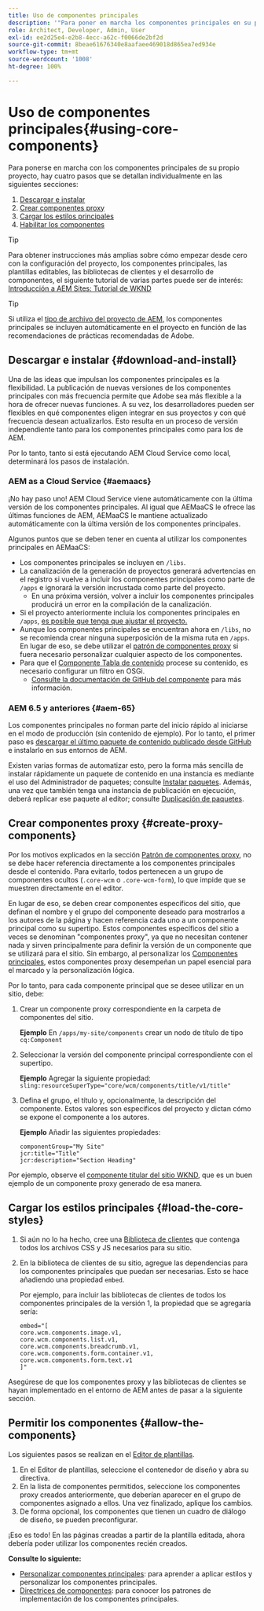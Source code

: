 ```yaml
---
title: Uso de componentes principales
description: '"Para poner en marcha los componentes principales en su propio proyecto, hay que seguir tres pasos: descargar e instalar, crear componentes proxy, cargar los estilos principales y permitir los componentes de las plantillas".'
role: Architect, Developer, Admin, User
exl-id: ee2d25e4-e2b8-4ecc-a62c-f0066de2bf2d
source-git-commit: 8beae61676340e8aafaee469018d865ea7ed934e
workflow-type: tm+mt
source-wordcount: '1008'
ht-degree: 100%

---
```


# Uso de componentes principales{#using-core-components}

Para ponerse en marcha con los componentes principales de su propio proyecto, hay cuatro pasos que se detallan individualmente en las siguientes secciones:

1. [Descargar e instalar](#download-and-install)
1. [Crear componentes proxy](#create-proxy-components)
1. [Cargar los estilos principales](#load-the-core-styles)
1. [Habilitar los componentes](#allow-the-components)

>[!TIP]
>
>Para obtener instrucciones más amplias sobre cómo empezar desde cero con la configuración del proyecto, los componentes principales, las plantillas editables, las bibliotecas de clientes y el desarrollo de componentes, el siguiente tutorial de varias partes puede ser de interés:\
>[Introducción a AEM Sites: Tutorial de WKND](https://experienceleague.adobe.com/docs/experience-manager-learn/getting-started-wknd-tutorial-develop/overview.html?lang=es)

>[!TIP]
>
>Si utiliza el [tipo de archivo del proyecto de AEM,](/help/developing/archetype/overview.md) los componentes principales se incluyen automáticamente en el proyecto en función de las recomendaciones de prácticas recomendadas de Adobe.

## Descargar e instalar {#download-and-install}

Una de las ideas que impulsan los componentes principales es la flexibilidad. La publicación de nuevas versiones de los componentes principales con más frecuencia permite que Adobe sea más flexible a la hora de ofrecer nuevas funciones. A su vez, los desarrolladores pueden ser flexibles en qué componentes eligen integrar en sus proyectos y con qué frecuencia desean actualizarlos. Esto resulta en un proceso de versión independiente tanto para los componentes principales como para los de AEM.

Por lo tanto, tanto si está ejecutando AEM Cloud Service como local, determinará los pasos de instalación.

### AEM as a Cloud Service {#aemaacs}

¡No hay paso uno! AEM Cloud Service viene automáticamente con la última versión de los componentes principales. Al igual que AEMaaCS le ofrece las últimas funciones de AEM, AEMaaCS le mantiene actualizado automáticamente con la última versión de los componentes principales.

Algunos puntos que se deben tener en cuenta al utilizar los componentes principales en AEMaaCS:

* Los componentes principales se incluyen en `/libs`.
* La canalización de la generación de proyectos generará advertencias en el registro si vuelve a incluir los componentes principales como parte de `/apps` e ignorará la versión incrustada como parte del proyecto.
   * En una próxima versión, volver a incluir los componentes principales producirá un error en la compilación de la canalización.
* Si el proyecto anteriormente incluía los componentes principales en `/apps`, [es posible que tenga que ajustar el proyecto.](/help/developing/overview.md#via-aemaacs)
* Aunque los componentes principales se encuentran ahora en `/libs`, no se recomienda crear ninguna superposición de la misma ruta en `/apps`. En lugar de eso, se debe utilizar el [patrón de componentes proxy](/help/developing/guidelines.md#proxy-component-pattern) si fuera necesario personalizar cualquier aspecto de los componentes.
* Para que el [Componente Tabla de contenido](/help/components/tableofcontents.md) procese su contenido, es necesario configurar un filtro en OSGi.
   * [Consulte la documentación de GitHub del componente](https://adobe.com/go/aem_cmp_tech_tableofcontents_v1) para más información.

### AEM 6.5 y anteriores {#aem-65}

Los componentes principales no forman parte del inicio rápido al iniciarse en el modo de producción (sin contenido de ejemplo). Por lo tanto, el primer paso es [descargar el último paquete de contenido publicado desde GitHub](https://github.com/adobe/aem-core-wcm-components/releases/latest) e instalarlo en sus entornos de AEM.

Existen varias formas de automatizar esto, pero la forma más sencilla de instalar rápidamente un paquete de contenido en una instancia es mediante el uso del Administrador de paquetes; consulte [Instalar paquetes](https://experienceleague.adobe.com/docs/experience-manager-65/administering/contentmanagement/package-manager.html?lang=es#installing-packages). Además, una vez que también tenga una instancia de publicación en ejecución, deberá replicar ese paquete al editor; consulte [Duplicación de paquetes](https://experienceleague.adobe.com/docs/experience-manager-65/administering/contentmanagement/package-manager.html?lang=es#replicating-packages).

## Crear componentes proxy {#create-proxy-components}

Por los motivos explicados en la sección [Patrón de componentes proxy](/help/developing/guidelines.md#proxy-component-pattern), no se debe hacer referencia directamente a los componentes principales desde el contenido. Para evitarlo, todos pertenecen a un grupo de componentes ocultos (`.core-wcm` o `.core-wcm-form`), lo que impide que se muestren directamente en el editor.

En lugar de eso, se deben crear componentes específicos del sitio, que definan el nombre y el grupo del componente deseado para mostrarlos a los autores de la página y hacen referencia cada uno a un componente principal como su supertipo. Estos componentes específicos del sitio a veces se denominan &quot;componentes proxy&quot;, ya que no necesitan contener nada y sirven principalmente para definir la versión de un componente que se utilizará para el sitio. Sin embargo, al personalizar los [Componentes principales](/help/developing/customizing.md), estos componentes proxy desempeñan un papel esencial para el marcado y la personalización lógica.

Por lo tanto, para cada componente principal que se desee utilizar en un sitio, debe:

1. Crear un componente proxy correspondiente en la carpeta de componentes del sitio.

   **Ejemplo**
En `/apps/my-site/components` crear un nodo de título de tipo `cq:Component`

1. Seleccionar la versión del componente principal correspondiente con el supertipo.

   **Ejemplo**
Agregar la siguiente propiedad:\
   `sling:resourceSuperType="core/wcm/components/title/v1/title"`

1. Defina el grupo, el título y, opcionalmente, la descripción del componente. Estos valores son específicos del proyecto y dictan cómo se expone el componente a los autores.

   **Ejemplo**
Añadir las siguientes propiedades:

   ```shell
   componentGroup="My Site"
   jcr:title="Title"  
   jcr:description="Section Heading"
   ```

Por ejemplo, observe el [componente titular del sitio WKND](https://github.com/adobe/aem-guides-wknd/blob/master/ui.apps/src/main/content/jcr_root/apps/wknd/components/title/.content.xml), que es un buen ejemplo de un componente proxy generado de esa manera.

## Cargar los estilos principales {#load-the-core-styles}

1. Si aún no lo ha hecho, cree una [Biblioteca de clientes](https://experienceleague.adobe.com/docs/experience-manager-cloud-service/implementing/developing/full-stack/clientlibs.html?lang=es) que contenga todos los archivos CSS y JS necesarios para su sitio.
1. En la biblioteca de clientes de su sitio, agregue las dependencias para los componentes principales que puedan ser necesarias. Esto se hace añadiendo una propiedad `embed`.

   Por ejemplo, para incluir las bibliotecas de clientes de todos los componentes principales de la versión 1, la propiedad que se agregaría sería:

   ```shell
   embed="[  
   core.wcm.components.image.v1,  
   core.wcm.components.list.v1,  
   core.wcm.components.breadcrumb.v1,  
   core.wcm.components.form.container.v1,  
   core.wcm.components.form.text.v1  
   ]"
   ```

Asegúrese de que los componentes proxy y las bibliotecas de clientes se hayan implementado en el entorno de AEM antes de pasar a la siguiente sección.

## Permitir los componentes {#allow-the-components}

Los siguientes pasos se realizan en el [Editor de plantillas](https://experienceleague.adobe.com/docs/experience-manager-cloud-service/sites/authoring/features/templates.html?lang=es).

1. En el Editor de plantillas, seleccione el contenedor de diseño y abra su directiva.
1. En la lista de componentes permitidos, seleccione los componentes proxy creados anteriormente, que deberían aparecer en el grupo de componentes asignado a ellos. Una vez finalizado, aplique los cambios.
1. De forma opcional, los componentes que tienen un cuadro de diálogo de diseño, se pueden preconfigurar.

¡Eso es todo! En las páginas creadas a partir de la plantilla editada, ahora debería poder utilizar los componentes recién creados.

**Consulte lo siguiente:**

* [Personalizar componentes principales](/help/developing/customizing.md): para aprender a aplicar estilos y personalizar los componentes principales.
* [Directrices de componentes](/help/developing/guidelines.md): para conocer los patrones de implementación de los componentes principales.
